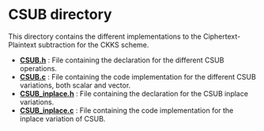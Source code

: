 # CSUB directory

This directory contains the different implementations to the Ciphertext-Plaintext subtraction for the CKKS scheme.


+ <strong><a href=CSUB.h>CSUB.h</a></strong> : File containing the declaration for the different CSUB operations.
+ <strong><a href=CSUB.c>CSUB.c</a></strong> : File containing the code implementation for the different CSUB variations, both scalar and vector.
+ <strong><a href=CSUB_inplace.h>CSUB_inplace.h</a></strong> : File containing the declaration for the CSUB inplace variations.
+ <strong><a href=CSUB_inplace.c>CSUB_inplace.c</a></strong> : File containing the code implementation for the inplace variation of CSUB.





